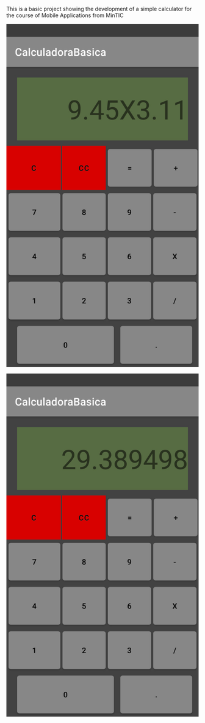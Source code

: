 This is a basic project showing the development of a simple calculator for the course of Mobile Applications from MinTIC

![alt text](https://github.com/JuanC-Londono/AndroidCalculadoraBasica/blob/master/screenshot00.jpeg?raw=true)

![alt text](https://github.com/JuanC-Londono/AndroidCalculadoraBasica/blob/master/screenshot01.jpeg?raw=true)